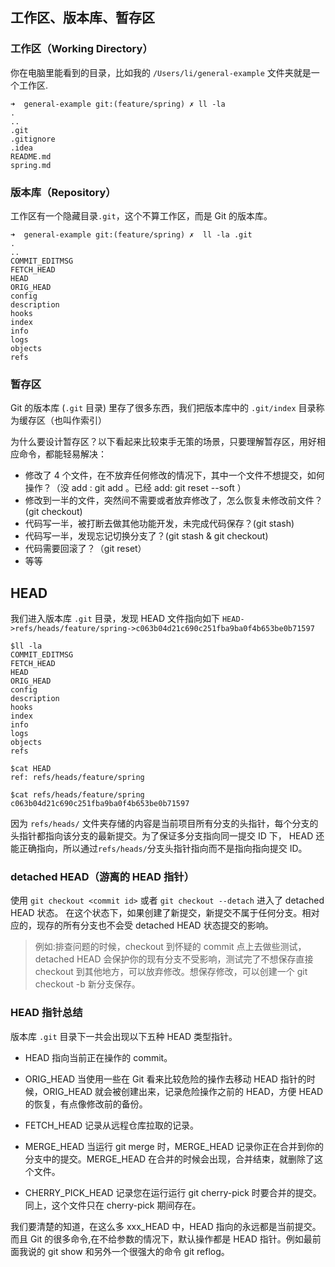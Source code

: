 
## 工作区、版本库、暂存区

### 工作区（Working Directory）
你在电脑里能看到的目录，比如我的 `/Users/li/general-example` 文件夹就是一个工作区.
```shell script
➜  general-example git:(feature/spring) ✗ ll -la
.
..
.git
.gitignore
.idea
README.md
spring.md
```
### 版本库（Repository）
工作区有一个隐藏目录`.git`，这个不算工作区，而是 Git 的版本库。
```shell script
➜  general-example git:(feature/spring) ✗  ll -la .git
.
..
COMMIT_EDITMSG
FETCH_HEAD
HEAD
ORIG_HEAD
config
description
hooks
index
info
logs
objects
refs
```

### 暂存区
Git 的版本库 (`.git` 目录) 里存了很多东西，我们把版本库中的 `.git/index` 目录称为缓存区（也叫作索引）

为什么要设计暂存区？以下看起来比较束手无策的场景，只要理解暂存区，用好相应命令，都能轻易解决：
- 修改了 4 个文件，在不放弃任何修改的情况下，其中一个文件不想提交，如何操作？（没 add : git add 。已经 add: git reset --soft ）
- 修改到一半的文件，突然间不需要或者放弃修改了，怎么恢复未修改前文件？ (git checkout)
- 代码写一半，被打断去做其他功能开发，未完成代码保存？(git stash)
- 代码写一半，发现忘记切换分支了？(git stash & git checkout)
- 代码需要回滚了？（git reset）
- 等等

## HEAD
我们进入版本库 `.git` 目录，发现 HEAD 文件指向如下 `HEAD->refs/heads/feature/spring->c063b04d21c690c251fba9ba0f4b653be0b71597`
```shell script
$ll -la
COMMIT_EDITMSG
FETCH_HEAD
HEAD
ORIG_HEAD
config
description
hooks
index
info
logs
objects
refs

$cat HEAD
ref: refs/heads/feature/spring

$cat refs/heads/feature/spring
c063b04d21c690c251fba9ba0f4b653be0b71597
```

因为 `refs/heads/` 文件夹存储的内容是当前项目所有分支的头指针，每个分支的头指针都指向该分支的最新提交。为了保证多分支指向同一提交 ID 下， HEAD 还能正确指向，所以通过`refs/heads/`分支头指针指向而不是指向指向提交 ID。

### detached HEAD（游离的 HEAD 指针）
使用 `git checkout <commit id>` 或者 `git checkout --detach` 进入了 detached HEAD 状态。
在这个状态下，如果创建了新提交，新提交不属于任何分支。相对应的，现存的所有分支也不会受 detached HEAD 状态提交的影响。

> 例如:排查问题的时候，checkout 到怀疑的 commit 点上去做些测试，detached HEAD 会保护你的现有分支不受影响，测试完了不想保存直接 checkout 到其他地方，可以放弃修改。想保存修改，可以创建一个 git checkout -b <new-branch-name> 新分支保存。

### HEAD 指针总结
版本库 `.git` 目录下一共会出现以下五种 HEAD 类型指针。

- HEAD
指向当前正在操作的 commit。

- ORIG_HEAD
当使用一些在 Git 看来比较危险的操作去移动 HEAD 指针的时候，ORIG_HEAD 就会被创建出来，记录危险操作之前的 HEAD，方便 HEAD 的恢复，有点像修改前的备份。

- FETCH_HEAD
记录从远程仓库拉取的记录。

- MERGE_HEAD
当运行 git merge 时，MERGE_HEAD 记录你正在合并到你的分支中的提交。MERGE_HEAD 在合并的时候会出现，合并结束，就删除了这个文件。

- CHERRY_PICK_HEAD
记录您在运行运行 git cherry-pick 时要合并的提交。同上，这个文件只在 cherry-pick 期间存在。

我们要清楚的知道，在这么多 xxx_HEAD 中，HEAD 指向的永远都是当前提交。而且 Git 的很多命令,在不给参数的情况下，默认操作都是 HEAD 指针。例如最前面我说的 git show 和另外一个很强大的命令 git reflog。